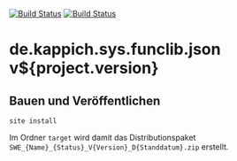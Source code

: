 [![Build Status](https://travis-ci.org/bitctrl/de.kappich.sys.funclib.json.svg?branch=master)](https://travis-ci.org/bitctrl/de.kappich.sys.funclib.json)
[![Build Status](https://api.bintray.com/packages/bitctrl/maven/de.kappich.sys.funclib.json/images/download.svg)](https://bintray.com/bitctrl/maven/de.kappich.sys.funclib.json)

de.kappich.sys.funclib.json v${project.version}
===========================


Bauen und Veröffentlichen
-------------------------

    site install

Im Ordner `target` wird damit das Distributionspaket
`SWE_{Name}_{Status}_V{Version}_D{Standdatum}.zip` erstellt.
